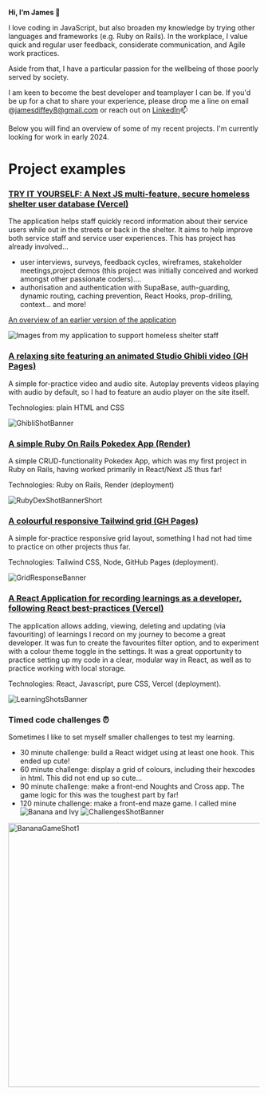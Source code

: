 **Hi, I’m James 👋**

I love coding in JavaScript, but also broaden my knowledge by trying other languages and frameworks (e.g. Ruby on Rails). In the workplace, I value quick and regular user feedback, considerate communication, and Agile work practices.
 
Aside from that, I have a particular passion for the wellbeing of those poorly served by society.

I am keen to become the best developer and teamplayer I can be. If you'd be up for a chat to share your experience, please drop me a line on email @jamesdiffey8@gmail.com or reach out on [LinkedIn](https://www.linkedin.com/in/jamesdiffey/)📫 

Below you will find an overview of some of my recent projects. I'm currently looking for work in early 2024. 



# Project examples

### [TRY IT YOURSELF: A Next JS multi-feature, secure homeless shelter user database (Vercel)](https://secure-nextjs-homeless-shelter-database.vercel.app/dashboard)

The application helps staff quickly record information about their service users while out in the streets or back in the shelter. It aims to help improve both service staff and service user experiences. This has project has already involved...
- user interviews, surveys, feedback cycles, wireframes, stakeholder meetings,project demos (this project was initially conceived and worked amongst other passionate coders)....
- authorisation and authentication with SupaBase, auth-guarding, dynamic routing, caching prevention, React Hooks, prop-drilling, context... and more! 

[An overview of an earlier version of the application](https://www.youtube.com/watch?v=xjYaiY8oWOU&ab_channel=JamesDiffey)

![Images from my application to support homeless shelter staff](https://github.com/jamesdiffeycoding/jamesdiffeycoding/assets/139918141/969e4146-8cbd-4bc4-a5bb-72f34f24deca)


### [A relaxing site featuring an animated Studio Ghibli video (GH Pages)](https://jamesdiffeycoding.github.io/Animated-Wallpaper-StudioGhibli/)
A simple for-practice video and audio site. Autoplay prevents videos playing with audio by default, so I had to feature an audio player on the site itself.

Technologies: plain HTML and CSS

![GhibliShotBanner](https://github.com/jamesdiffeycoding/jamesdiffeycoding/assets/139918141/75dbc1c0-2b05-4325-baf1-b7a91ac21d0b)


### [A simple Ruby On Rails Pokedex App (Render)](https://rubyonrails-pokedex.onrender.com/pokemonsters)
A simple CRUD-functionality Pokedex App, which was my first project in Ruby on Rails, having worked primarily in React/Next JS thus far! 

Technologies: Ruby on Rails, Render (deployment)

![RubyDexShotBannerShort](https://github.com/jamesdiffeycoding/jamesdiffeycoding/assets/139918141/87d429f5-eaca-46e4-a655-b28c06d4a2b1)



### [A colourful responsive Tailwind grid (GH Pages)](https://jamesdiffeycoding.github.io/Tailwind-Responsive-Grid-Experiments/)

A simple for-practice responsive grid layout, something I had not had time to practice on other projects thus far.

Technologies: Tailwind CSS, Node, GitHub Pages (deployment).

![GridResponseBanner](https://github.com/jamesdiffeycoding/jamesdiffeycoding/assets/139918141/243e1338-168f-4dbd-be9a-4f192b06dd2a)


### [A React Application for recording learnings as a developer, following React best-practices (Vercel)](https://developer-lessons-react.vercel.app/)
The application allows adding, viewing, deleting and updating (via favouriting) of learnings I record on my journey to become a great developer. It was fun to create the favourites filter option, and to experiment with a colour theme toggle in the settings. It was a great opportunity to practice setting up my code in a clear, modular way in React, as well as to practice working with local storage.

Technologies: React, Javascript, pure CSS, Vercel (deployment).

![LearningShotsBanner](https://github.com/jamesdiffeycoding/jamesdiffeycoding/assets/139918141/a9bdd1d7-6432-40ca-b995-568d863e0eaf)


### Timed code challenges ⏰ 
Sometimes I like to set myself smaller challenges to test my learning.
- 30 minute challenge: build a React widget using at least one hook. This ended up cute!
- 60 minute challenge: display a grid of colours, including their hexcodes in html. This did not end up so cute...
- 90 minute challenge: make a front-end Noughts and Cross app. The game logic for this was the toughest part by far! 
- 120 minute challenge: make a front-end maze game. I called mine ![Banana and Ivy](https://jamesdiffeycoding.github.io/JS-Banana-and-Ivy-Game/)
![ChallengesShotBanner](https://github.com/jamesdiffeycoding/jamesdiffeycoding/assets/139918141/be1d4e60-dfd6-4f49-81bb-589c4373da23)

<img width="530" alt="BananaGameShot1" src="https://github.com/jamesdiffeycoding/jamesdiffeycoding/assets/139918141/f91b3029-7b91-46de-86b0-ee1c59f9c49f">
